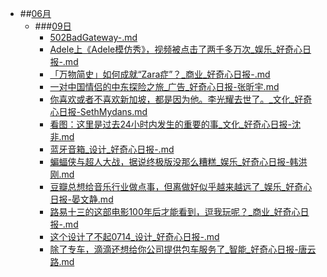 - ##[06月](./06)
    - ###[09日](./09)
        - [502BadGateway-.md](./09/502BadGateway-.md)
        - [Adele上《Adele模仿秀》，视频被点击了两千多万次_娱乐_好奇心日报-.md](./09/Adele上《Adele模仿秀》，视频被点击了两千多万次_娱乐_好奇心日报-.md)
        - [「万物简史」如何成就“Zara症”？_商业_好奇心日报-.md](./09/「万物简史」如何成就“Zara症”？_商业_好奇心日报-.md)
        - [一对中国情侣的中东探险之旅_广告_好奇心日报-张昕宇.md](./09/一对中国情侣的中东探险之旅_广告_好奇心日报-张昕宇.md)
        - [你喜欢或者不喜欢新加坡，都是因为他。李光耀去世了。_文化_好奇心日报-SethMydans.md](./09/你喜欢或者不喜欢新加坡，都是因为他。李光耀去世了。_文化_好奇心日报-SethMydans.md)
        - [看图：这里是过去24小时内发生的重要的事_文化_好奇心日报-沈非.md](./09/看图：这里是过去24小时内发生的重要的事_文化_好奇心日报-沈非.md)
        - [蓝牙音箱_设计_好奇心日报-.md](./09/蓝牙音箱_设计_好奇心日报-.md)
        - [蝙蝠侠与超人大战，据说终极版没那么糟糕_娱乐_好奇心日报-韩洪刚.md](./09/蝙蝠侠与超人大战，据说终极版没那么糟糕_娱乐_好奇心日报-韩洪刚.md)
        - [豆瓣总想给音乐行业做点事，但离做好似乎越来越远了_娱乐_好奇心日报-晏文静.md](./09/豆瓣总想给音乐行业做点事，但离做好似乎越来越远了_娱乐_好奇心日报-晏文静.md)
        - [路易十三的这部电影100年后才能看到，逗我玩呢？_商业_好奇心日报-.md](./09/路易十三的这部电影100年后才能看到，逗我玩呢？_商业_好奇心日报-.md)
        - [这个设计了不起0714_设计_好奇心日报-.md](./09/这个设计了不起0714_设计_好奇心日报-.md)
        - [除了专车，滴滴还想给你公司提供包车服务了_智能_好奇心日报-唐云路.md](./09/除了专车，滴滴还想给你公司提供包车服务了_智能_好奇心日报-唐云路.md)

